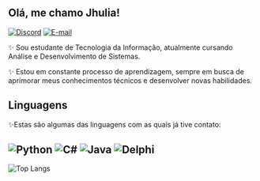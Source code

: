 ## Olá, me chamo Jhulia!

[![Discord](https://img.shields.io/badge/Discord-000000?style=for-the-badge&logo=discord&logoColor=white)](https://discord.com/channels/@mir_elli/)
[![E-mail](https://img.shields.io/badge/-Email-000?style=for-the-badge&logo=microsoft-outlook&logoColor=007BFF)](mailto:jhuliamireli@hotmail.com)

✨ Sou estudante de Tecnologia da Informação, atualmente cursando Análise e Desenvolvimento de Sistemas. 

✨ Estou em constante processo de aprendizagem, sempre em busca de aprimorar meus conhecimentos técnicos e desenvolver novas habilidades.

## Linguagens

✨Estas são algumas das linguagens com as quais já tive contato:

  ![Python](https://img.shields.io/badge/python-000000?style=for-the-badge&logo=python&logoColor=white)
  ![C#](https://img.shields.io/badge/C%23-000000?style=for-the-badge&logo=c-sharp&logoColor=white)
  ![Java](https://img.shields.io/badge/JAVA-000000.svg?style=for-the-badge&logo=OpenJDK&logoColor=white)
  ![Delphi](https://img.shields.io/badge/Delphi-000000.svg?style=for-the-badge&logo=Delphi&logoColor=white)
  ---

  ![Top Langs](https://github-readme-stats.vercel.app/api/top-langs/?username=Jhulia-Mirelli&langs_count=8&bg_color=0000)
